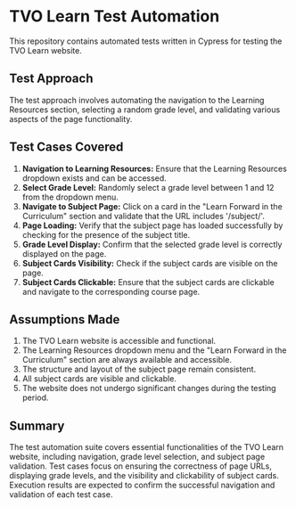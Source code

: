 # TVO Learn Test Automation

This repository contains automated tests written in Cypress for testing the TVO Learn website.

## Test Approach

The test approach involves automating the navigation to the Learning Resources section, selecting a random grade level, and validating various aspects of the page functionality.

## Test Cases Covered

1. **Navigation to Learning Resources:** Ensure that the Learning Resources dropdown exists and can be accessed.
2. **Select Grade Level:** Randomly select a grade level between 1 and 12 from the dropdown menu.
3. **Navigate to Subject Page:** Click on a card in the "Learn Forward in the Curriculum" section and validate that the URL includes '/subject/'.
4. **Page Loading:** Verify that the subject page has loaded successfully by checking for the presence of the subject title.
5. **Grade Level Display:** Confirm that the selected grade level is correctly displayed on the page.
6. **Subject Cards Visibility:** Check if the subject cards are visible on the page.
7. **Subject Cards Clickable:** Ensure that the subject cards are clickable and navigate to the corresponding course page.

## Assumptions Made

1. The TVO Learn website is accessible and functional.
2. The Learning Resources dropdown menu and the "Learn Forward in the Curriculum" section are always available and accessible.
3. The structure and layout of the subject page remain consistent.
4. All subject cards are visible and clickable.
5. The website does not undergo significant changes during the testing period.

## Summary

The test automation suite covers essential functionalities of the TVO Learn website, including navigation, grade level selection, and subject page validation. Test cases focus on ensuring the correctness of page URLs, displaying grade levels, and the visibility and clickability of subject cards. Execution results are expected to confirm the successful navigation and validation of each test case.
